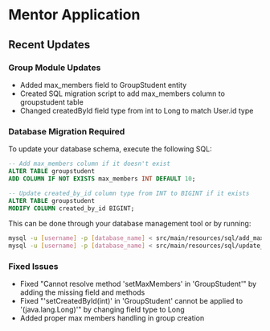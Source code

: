 # Mentor Application

## Recent Updates

### Group Module Updates
- Added max_members field to GroupStudent entity
- Created SQL migration script to add max_members column to groupstudent table
- Changed createdById field type from int to Long to match User.id type

### Database Migration Required
To update your database schema, execute the following SQL:

```sql
-- Add max_members column if it doesn't exist
ALTER TABLE groupstudent 
ADD COLUMN IF NOT EXISTS max_members INT DEFAULT 10;

-- Update created_by_id column type from INT to BIGINT if it exists
ALTER TABLE groupstudent 
MODIFY COLUMN created_by_id BIGINT;
```

This can be done through your database management tool or by running:
```bash
mysql -u [username] -p [database_name] < src/main/resources/sql/add_max_members_to_groupstudent.sql
mysql -u [username] -p [database_name] < src/main/resources/sql/update_created_by_id_column.sql
```

### Fixed Issues
- Fixed "Cannot resolve method 'setMaxMembers' in 'GroupStudent'" by adding the missing field and methods
- Fixed "'setCreatedById(int)' in 'GroupStudent' cannot be applied to '(java.lang.Long)'" by changing field type to Long
- Added proper max members handling in group creation 